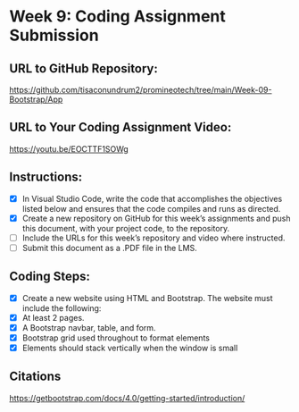 # Week 9: Coding Assignment Submission

## URL to GitHub Repository:
https://github.com/tisaconundrum2/promineotech/tree/main/Week-09-Bootstrap/App

## URL to Your Coding Assignment Video:
https://youtu.be/EOCTTF1SOWg

## Instructions:
- [x] In Visual Studio Code, write the code that accomplishes the objectives listed below and ensures that the code compiles and runs as directed. 
- [x] Create a new repository on GitHub for this week’s assignments and push this document, with your project code, to the repository.
- [ ] Include the URLs for this week’s repository and video where instructed.
- [ ] Submit this document as a .PDF file in the LMS.

## Coding Steps:
- [x] Create a new website using HTML and Bootstrap. The website must include the following:
- [x] At least 2 pages.
- [x] A Bootstrap navbar, table, and form.
- [x] Bootstrap grid used throughout to format elements
- [x] Elements should stack vertically when the window is small

## Citations
https://getbootstrap.com/docs/4.0/getting-started/introduction/